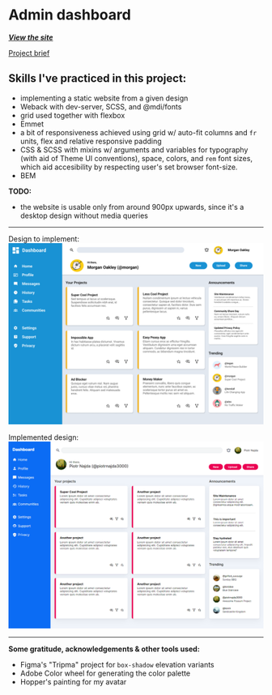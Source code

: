 # Admin dashboard

**_[View the site](https://piotrnajda3000.github.io/admin-dashboard/)_** 

[Project brief](https://www.theodinproject.com/lessons/node-path-intermediate-html-and-css-admin-dashboard)

## Skills I've practiced in this project: 

- implementing a static website from a given design 
- Weback with dev-server, SCSS, and @mdi/fonts 
- grid used together with flexbox  
- Emmet 
- a bit of responsiveness achieved using grid w/ auto-fit columns and `fr` units, flex and relative responsive padding
- CSS & SCSS with mixins w/ arguments and variables for typography (with aid of Theme UI conventions), space, colors, and `rem` font sizes, which aid accesibility by respecting user's set browser font-size. 
- BEM 

**TODO:** 
- the website is usable only from around 900px upwards, since it's a desktop design without media queries  

--- 

Design to implement: 
![](design/design_brief.png)

Implemented design: 
![](design/web_implementation.png)

--- 

**Some gratitude, acknowledgements & other tools used:**
- Figma's "Tripma" project for `box-shadow` elevation variants  
- Adobe Color wheel for generating the color palette 
- Hopper's painting for my avatar    

